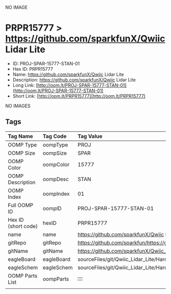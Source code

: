 


  
NO IMAGE  
# PRPR15777 > https://github.com/sparkfunX/Qwiic Lidar Lite

- ID: PROJ-SPAR-15777-STAN-01
- Hex ID: PRPR15777
- Name: https://github.com/sparkfunX/Qwiic Lidar Lite
- Description: https://github.com/sparkfunX/Qwiic Lidar Lite
- Long Link: [http://oom.lt/PROJ-SPAR-15777-STAN-01](http://oom.lt/PROJ-SPAR-15777-STAN-01)
- Short Link: [http://oom.lt/PRPR15777](http://oom.lt/PRPR15777)
  
NO IMAGES  
## Tags
  

|Tag Name|Tag Code|Tag Value|
| :--- | :--- | :--- |
|OOMP Type|oompType|PROJ|
|OOMP Size|oompSize|SPAR|
|OOMP Color|oompColor|15777|
|OOMP Description|oompDesc|STAN|
|OOMP Index|oompIndex|01|
|Full OOMP ID|oompID|PROJ-SPAR-15777-STAN-01|
|Hex ID (short code)|hexID|PRPR15777|
|name|name|https://github.com/sparkfunX/Qwiic Lidar Lite|
|gitRepo|gitRepo|https://github.com/sparkfun/https://github.com/sparkfunX/Qwiic_Lidar_Lite|
|gitName|gitName|https://github.com/sparkfunX/Qwiic_Lidar_Lite|
|eagleBoard|eagleBoard|sourceFiles/git/Qwiic_Lidar_Lite/Hardware/Qwiic_Lidar_Lite/Qwiic_Lidar_Lite.brd|
|eagleSchem|eagleSchem|sourceFiles/git/Qwiic_Lidar_Lite/Hardware/Qwiic_Lidar_Lite/Qwiic_Lidar_Lite.sch|
|OOMP Parts List|oompParts|<table><tr><td></td></tr></table>|
||||
